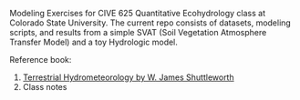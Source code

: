 Modeling Exercises for CIVE 625 Quantitative Ecohydrology class at Colorado State University. The current repo consists of datasets, modeling scripts, and results from a simple SVAT (Soil Vegetation Atmosphere Transfer Model) and a toy Hydrologic model.

Reference book: 
1. [Terrestrial Hydrometeorology by W. James Shuttleworth](https://onlinelibrary.wiley.com/doi/book/10.1002/9781119951933)
2. Class notes
